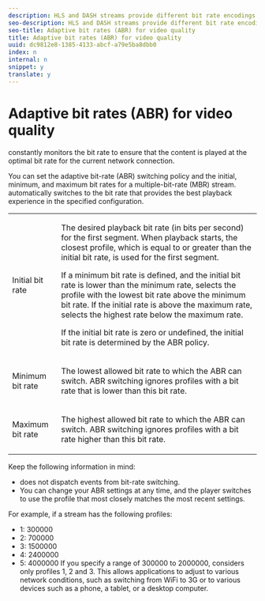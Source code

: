 ```yaml
---
description: HLS and DASH streams provide different bit rate encodings (profiles) for the same short burst of video. can select the quality level for each burst based on the available bandwidth.
seo-description: HLS and DASH streams provide different bit rate encodings (profiles) for the same short burst of video. can select the quality level for each burst based on the available bandwidth.
seo-title: Adaptive bit rates (ABR) for video quality
title: Adaptive bit rates (ABR) for video quality
uuid: dc9812e8-1385-4133-abcf-a79e5ba8dbb0
index: n
internal: n
snippet: y
translate: y
---
```


# Adaptive bit rates (ABR) for video quality

 <!-- PH element: phrases/primetime-sdk-name --> constantly monitors the bit rate to ensure that the content is played at the optimal bit rate for the current network connection.
You can set the adaptive bit-rate (ABR) switching policy and the initial, minimum, and maximum bit rates for a multiple-bit-rate (MBR) stream.  <!-- PH element: phrases/primetime-sdk-name --> automatically switches to the bit rate that provides the best playback experience in the specified configuration.

<table id="table_AF838E082235406AA359BF1C1A77F85F"> 
 <tbody> 
  <tr> 
   <td colname="col01">Initial bit rate</td> 
   <td colname="col2"> <p>The desired playback bit rate (in bits per second) for the first segment. When playback starts, the closest profile, which is equal to or greater than the initial bit rate, is used for the first segment.</p> <p> If a minimum bit rate is defined, and the initial bit rate is lower than the minimum rate, 
     <ph conkeyref="phrases/primetime-sdk-name" /> selects the profile with the lowest bit rate above the minimum bit rate. If the initial rate is above the maximum rate, 
     <ph conkeyref="phrases/primetime-sdk-name" /> selects the highest rate below the maximum rate. </p> <p>If the initial bit rate is zero or undefined, the initial bit rate is determined by the ABR policy.</p> </td> 
  </tr> 
  <tr> 
   <td colname="col01">Minimum bit rate</td> 
   <td colname="col2"> <p>The lowest allowed bit rate to which the ABR can switch. ABR switching ignores profiles with a bit rate that is lower than this bit rate.</p> </td> 
  </tr> 
  <tr> 
   <td colname="col01">Maximum bit rate</td> 
   <td colname="col2"> <p>The highest allowed bit rate to which the ABR can switch. ABR switching ignores profiles with a bit rate higher than this bit rate.</p> </td> 
  </tr> 
 </tbody> 
</table>

Keep the following information in mind: 
* <!-- PH element: phrases/primetime-sdk-name --> does not dispatch events from bit-rate switching.
* You can change your ABR settings at any time, and the player switches to use the profile that most closely matches the most recent settings.

For example, if a stream has the following profiles: 
* 1: 300000
* 2: 700000
* 3: 1500000
* 4: 2400000
* 5: 4000000
If you specify a range of 300000 to 2000000, <!-- PH element: phrases/primetime-sdk-name --> considers only profiles 1, 2 and 3. This allows applications to adjust to various network conditions, such as switching from WiFi to 3G or to various devices such as a phone, a tablet, or a desktop computer.
